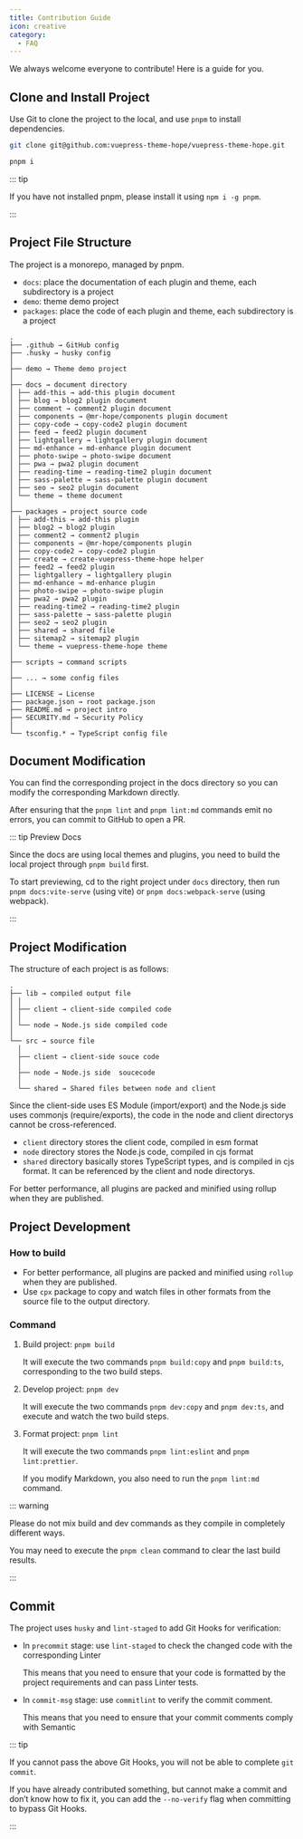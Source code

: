 ```yaml
---
title: Contribution Guide
icon: creative
category:
  - FAQ
---
```


We always welcome everyone to contribute! Here is a guide for you.

<!-- more -->

## Clone and Install Project

Use Git to clone the project to the local, and use `pnpm` to install dependencies.

```sh
git clone git@github.com:vuepress-theme-hope/vuepress-theme-hope.git

pnpm i
```

::: tip

If you have not installed pnpm, please install it using `npm i -g pnpm`.

:::

## Project File Structure

The project is a monorepo, managed by pnpm.

- `docs`: place the documentation of each plugin and theme, each subdirectory is a project
- `demo`: theme demo project
- `packages`: place the code of each plugin and theme, each subdirectory is a project

```
.
├── .github → GitHub config
├── .husky → husky config
│
├── demo → Theme demo project
│
├── docs → document directory
│ ├── add-this → add-this plugin document
│ ├── blog → blog2 plugin document
│ ├── comment → comment2 plugin document
│ ├── components → @mr-hope/components plugin document
│ ├── copy-code → copy-code2 plugin document
│ ├── feed → feed2 plugin document
│ ├── lightgallery → lightgallery plugin document
│ ├── md-enhance → md-enhance plugin document
│ ├── photo-swipe → photo-swipe document
│ ├── pwa → pwa2 plugin document
│ ├── reading-time → reading-time2 plugin document
│ ├── sass-palette → sass-palette plugin document
│ ├── seo → seo2 plugin document
│ └── theme → theme document
│
├── packages → project source code
│ ├── add-this → add-this plugin
│ ├── blog2 → blog2 plugin
│ ├── comment2 → comment2 plugin
│ ├── components → @mr-hope/components plugin
│ ├── copy-code2 → copy-code2 plugin
│ ├── create → create-vuepress-theme-hope helper
│ ├── feed2 → feed2 plugin
│ ├── lightgallery → lightgallery plugin
│ ├── md-enhance → md-enhance plugin
│ ├── photo-swipe → photo-swipe plugin
│ ├── pwa2 → pwa2 plugin
│ ├── reading-time2 → reading-time2 plugin
│ ├── sass-palette → sass-palette plugin
│ ├── seo2 → seo2 plugin
│ ├── shared → shared file
│ ├── sitemap2 → sitemap2 plugin
│ └── theme → vuepress-theme-hope theme
│
├── scripts → command scripts
│
├── ... → some config files
│
├── LICENSE → License
├── package.json → root package.json
├── README.md → project intro
├── SECURITY.md → Security Policy
│
└── tsconfig.* → TypeScript config file
```

## Document Modification

You can find the corresponding project in the docs directory so you can modify the corresponding Markdown directly.

After ensuring that the `pnpm lint` and `pnpm lint:md` commands emit no errors, you can commit to GitHub to open a PR.

::: tip Preview Docs

Since the docs are using local themes and plugins, you need to build the local project through `pnpm build` first.

To start previewing, cd to the right project under `docs` directory, then run `pnpm docs:vite-serve` (using vite) or `pnpm docs:webpack-serve` (using webpack).

:::

## Project Modification

The structure of each project is as follows:

```
.
├── lib → compiled output file
│ │
│ ├── client → client-side compiled code
│ │
│ └── node → Node.js side compiled code
│
└── src → source file
  │
  ├── client → client-side souce code
  │
  ├── node → Node.js side  soucecode
  │
  └── shared → Shared files between node and client
```

Since the client-side uses ES Module (import/export) and the Node.js side uses commonjs (require/exports), the code in the node and client directorys cannot be cross-referenced.

- `client` directory stores the client code, compiled in esm format
- `node` directory stores the Node.js code, compiled in cjs format
- `shared` directory basically stores TypeScript types, and is compiled in cjs format. It can be referenced by the client and node directorys.

For better performance, all plugins are packed and minified using rollup when they are published.

## Project Development

### How to build

- For better performance, all plugins are packed and minified using `rollup` when they are published.
- Use `cpx` package to copy and watch files in other formats from the source file to the output directory.

### Command

1. Build project: `pnpm build`

   It will execute the two commands `pnpm build:copy` and `pnpm build:ts`, corresponding to the two build steps.

1. Develop project: `pnpm dev`

   It will execute the two commands `pnpm dev:copy` and `pnpm dev:ts`, and execute and watch the two build steps.

1. Format project: `pnpm lint`

   It will execute the two commands `pnpm lint:eslint` and `pnpm lint:prettier`.

   If you modify Markdown, you also need to run the `pnpm lint:md` command.

::: warning

Please do not mix build and dev commands as they compile in completely different ways.

You may need to execute the `pnpm clean` command to clear the last build results.

:::

## Commit

The project uses `husky` and `lint-staged` to add Git Hooks for verification:

- In `precommit` stage: use `lint-staged` to check the changed code with the corresponding Linter

  This means that you need to ensure that your code is formatted by the project requirements and can pass Linter tests.

- In `commit-msg` stage: use `commitlint` to verify the commit comment.

  This means that you need to ensure that your commit comments comply with Semantic

::: tip

If you cannot pass the above Git Hooks, you will not be able to complete `git commit`.

If you have already contributed something, but cannot make a commit and don’t know how to fix it, you can add the `--no-verify` flag when committing to bypass Git Hooks.

:::
